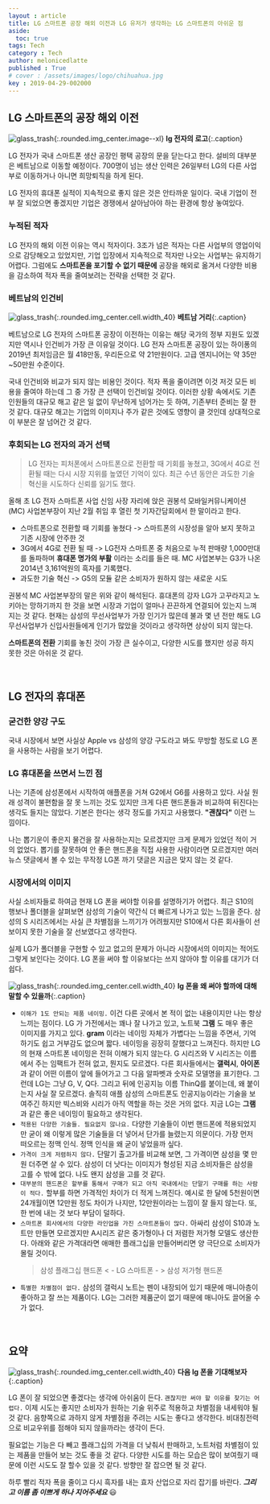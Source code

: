 ```yaml
---
layout : article
title: LG 스마트폰 공장 해외 이전과 LG 유저가 생각하는 LG 스마트폰의 아쉬운 점
aside:
  toc: true
tags: Tech
category : Tech
author: melonicedlatte
published : True
# cover : /assets/images/logo/chihuahua.jpg
key : 2019-04-29-002000
---
```


## LG 스마트폰의 공장 해외 이전

![glass_trash](/assets/images/20190429/lg_logo.jpg){:.rounded.img_center.image--xl}
__lg 전자의 로고__{:.caption}

LG 전자가 국내 스마트폰 생산 공장인 평택 공장의 문을 닫는다고 한다. 설비의 대부분은 베트남으로 이동할 예정이다. 700명이 넘는 생산 인력은 26일부터 LG의 다른 사업부로 이동하거나 아니면 희망퇴직을 하게 된다.

LG 전자의 휴대폰 실적이 지속적으로 좋지 않은 것은 안타까운 일이다. 국내 기업이 전부 잘 되었으면 좋겠지만 기업은 경쟁에서 살아남아야 하는 환경에 항상 놓여있다.

### 누적된 적자

LG 전자의 해외 이전 이유는 역시 적자이다. 3조가 넘은 적자는 다른 사업부의 영업이익으로 감당해오고 있었지만, 기업 입장에서 지속적으로 적자만 나오는 사업부는 유지하기 어렵다. 그럼에도 __스마트폰을 포기할 수 없기 때문에__ 공장을 해외로 옮겨서 다양한 비용을 감소하여 적자 폭을 줄여보려는 전략을 선택한 것 같다.

### 베트남의 인건비


![glass_trash](/assets/images/20190429/vitenam_street.jpg){:.rounded.img_center.cell.width_40}
__베트남 거리__{:.caption}

베트남으로 LG 전자의 스마트폰 공장이 이전하는 이유는 해당 국가의 정부 지원도 있겠지만 역시나 인건비가 가장 큰 이유일 것이다. LG 전자 스마트폰 공장이 있는 하이퐁의 2019년 최저임금은 월 418만동, 우리돈으로 약 21만원이다. 고급 엔지니어는 약 35만~50만원 수준이다.

국내 인건비와 비교가 되지 않는 비용인 것이다. 적자 폭을 줄이려면 이것 저것 모든 비용을 줄여야 하는데 그 중 가장 큰 선택이 인건비일 것이다. 이러한 상황 속에서도 기존 인원들의 대규모 해고 같은 일 없이 무난하게 넘어가는 듯 하여, 기존부터 준비는 잘 한 것 같다. 대규모 해고는 기업의 이미지나 주가 같은 것에도 영향이 클 것인데 상대적으로 이 부분은 잘 넘어간 것 같다.

### 후회되는 LG 전자의 과거 선택

> LG 전자는 피처폰에서 스마트폰으로 전환할 때 기회를 놓쳤고, 3G에서 4G로 전환될 때는 다시 시장 지위를 높였던 기억이 있다. 최근 수년 동안은 과도한 기술 혁신을 시도하다 신뢰를 잃기도 했다.

올해 초 LG 전자 스마트폰 사업 신임 사장 자리에 앉은 권봉석 모바일커뮤니케이션(MC) 사업본부장이 지난 2월 취임 후 열린 첫 기자간담회에서 한 말이라고 한다.

- 스마트폰으로 전환할 때 기회를 놓쳤다 -> 스마트폰의 시장성을 알아 보지 못하고 기존 시장에 안주한 것
- 3G에서 4G로 전환 될 때 ->  LG전자 스마트폰 중 처음으로 누적 판매량 1,000만대를 돌파하며 __휴대폰 명가의 부활__ 이라는 소리를 들은 때. MC 사업본부는 G3가 나온 2014년 3,161억원의 흑자를 기록했다.
- 과도한 기술 혁신 -> G5의 모듈 같은 소비자가 원하지 않는 새로운 시도

권봉석 MC 사업본부장의 말은 위와 같이 해석된다. 휴대폰의 강자 LG가 고꾸라지고 노키아는 망하기까지 한 것을 보면 시장과 기업이 얼마나 끈끈하게 연결되어 있는지 느껴지는 것 같다. 현재는 삼성의 무선사업부가 가장 인기가 많은데 불과 몇 년 전만 해도 LG 무선사업부가 신입사원들에게 인기가 많았을 것이라고 생각하면 상상이 되지 않는다.

__스마트폰의 전환__ 기회를 놓친 것이 가장 큰 실수이고, 다양한 시도를 했지만 성공 하지 못한 것은 아쉬운 것 같다.

<br>

## LG 전자의 휴대폰

### 굳건한 양강 구도

국내 시장에서 보면 사실상 Apple vs 삼성의 양강 구도라고 봐도 무방할 정도로 LG 폰을 사용하는 사람을 보기 어렵다.

### LG 휴대폰을 쓰면서 느낀 점

나는 기존에 삼성폰에서 시작하여 애플폰을 거쳐 G2에서 G6를 사용하고 있다. 사실 원래 성격이 불편함을 잘 못 느끼는 것도 있지만 크게 다른 핸드폰들과 비교하여 뒤진다는 생각도 들지는 않았다. 기본은 한다는 생각 정도를 가지고 사용했다. __"괜찮다"__ 이런 느낌이다.

나는 뽑기운이 좋은지 물건을 잘 사용하는지는 모르겠지만 크게 문제가 있었던 적이 거의 없었다. 뽑기를 잘못하여 안 좋은 핸드폰을 직접 사용한 사람이라면 모르겠지만 여러 뉴스 댓글에서 볼 수 있는 무작정 LG폰 까기 댓글은 지금은 맞지 않는 것 같다.

### 시장에서의 이미지

사실 소비자들로 하여금 현재 LG 폰을 써야할 이유를 설명하기가 어렵다. 최근 S10의 행보나 폴더블을 살펴보면 삼성의 기술이 약간식 더 빠르게 나가고 있는 느낌을 준다. 삼성의 S 시리즈에서는 사실 큰 차별점을 느끼기가 어려웠지만 S10에서 다른 회사들이 선보이지 못한 기술을 잘 선보였다고 생각한다.

실제 LG가 폴더블을 구현할 수 있고 없고의 문제가 아니라 시장에서의 이미지는 적어도 그렇게 보인다는 것이다. LG 폰을 써야 할 이유보다는 쓰지 않아야 할 이유를 대기가 더 쉽다.

![glass_trash](/assets/images/20190429/question-mark.jpg){:.rounded.img_center.cell.width_40}
__lg 폰을 왜 써야 할까에 대해 말할 수 있을까__{:.caption}

- `이해가 1도 안되는 제품 네이밍.` 이건 다른 곳에서 본 적이 없는 내용이지만 나는 항상 느끼는 점이다. LG 가 가전에서는 꽤나 잘 나가고 있고, 노트북 __그램__ 도 매우 좋은 이미지를 가지고 있다. __gram__ 이라는 네이밍 자체가 가볍다는 느낌을 주면서, 기억하기도 쉽고 거부감도 없으며 짧다. 네이밍을 굉장히 잘했다고 느껴진다. 하지만 LG의 현재 스마트폰 네이밍은 전혀 이해가 되지 않는다. G 시리즈와 V 시리즈는 이름에서 주는 임팩트가 전혀 없고, 뭔지도 모르겠다. 다른 회사들에서는 __갤럭시__, __아이폰__ 과 같이 어떤 이름이 앞에 들어가고 그 다음 알파벳과 숫자로 모델명을 표기한다. 그런데 LG는 그냥 G, V, Q다. 그리고 뒤에 인공지능 이름 ThinQ를 붙이는데, 왜 붙이는지 사실 잘 모르겠다. 솔직히 애플 삼성의 스마트폰도 인공지능이라는 기술을 보여주긴 하지만 빅스비와 시리가 아직 역할을 하는 것은 거의 없다. 지금 LG는 __그램__ 과 같은 좋은 네이밍이 필요하고 생각된다.
- `적용된 다양한 기술들. 필요없지 않나요.` 다양한 기술들이 이번 핸드폰에 적용되었지만 굳이 왜 이렇게 많은 기술들을 더 넣어서 단가를 늘렸는지 의문이다. 가장 먼저 떠오르는 정맥 인식. 정맥 인식을 왜 굳이 넣었을까 싶다.
- `가격이 크게 저렴하지 않다.` 단말기 출고가를 비교해 보면, 그 가격이면 삼성을 몇 만원 더주면 살 수 있다. 삼성이 더 낫다는 이미지가 형성된 지금 소비자들은 삼성을 고를 수 밖에 없다. 나도 왠지 삼성을 고를 것 같다.
- `대부분의 핸드폰은 할부를 통해서 구매가 되고 아직 국내에서는 단말기 구매를 하는 사람이 적다.` 할부를 하면 가격적인 차이가 더 적게 느껴진다. 예시로 한 달에 5천원이면 24개월이면 12만원 정도 차이가 나지만, 12만원이라는 느낌이 잘 들지 않는다. 또, 한 번에 내는 것 보다 부담이 덜하다.
- `스마트폰 회사에서의 다양한 라인업을 가진 스마트폰들이 많다.` 아싸리 삼성이 S10과 노트만 만들면 모르겠지만 A시리즈 같은 중가형이나 더 저렴한 저가형 모델도 생산한다. 아래와 같은 가격대라면 애매한 플래그십을 만들어버리면 양 극단으로 소비자가 몰릴 것이다.
  > 삼성 플래그십 핸드폰 < - LG 스마트폰 - > 삼성 저가형 핸드폰
- `특별한 차별점이 없다.` 삼성의 갤럭시 노트는 펜이 내장되어 있기 때문에 매니아층이 좋아하고 잘 쓰는 제품이다. LG는 그러한 제품군이 없기 때문에 매니아도 끌어올 수가 없다.

<br>

## 요약
![glass_trash](/assets/images/20190429/board.jpg){:.rounded.img_center.cell.width_40}
__다음 lg 폰을 기대해보자__{:.caption}

LG 폰이 잘 되었으면 좋겠다는 생각에 아쉬움이 든다. `괜찮지만 써야 할 이유를 찾기는 어렵다.` 이제 시도는 좋지만 소비자가 원하는 기술 위주로 적용하고 차별점을 내세워야 될 것 같다. 음향쪽으로 과하지 않게 차별점을 주려는 시도는 좋다고 생각한다. 비대칭전력으로 비교우위를 점해야 되지 않을까라는 생각이 든다.

필요없는 기능은 다 빼고 플래그십의 가격을 더 낮춰서 판매하고, 노트처럼 차별점이 있는 제품을 만들어 보는 것도 좋을 것 같다. 다양한 시도를 하는 모습은 많이 보여줬기 때문에 이런 시도도 잘 할수 있을 것 같다. 방향만 잘 잡으면 될 것 같다.

하루 빨리 적자 폭을 줄이고 다시 흑자를 내는 효자 산업으로 자리 잡기를 바란다. ___그리고 이름 좀 이쁘게 하나 지어주세요___ :smiley:
